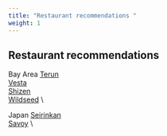 ```yaml
---
title: "Restaurant recommendations "
weight: 1
---
```


## Restaurant recommendations

Bay Area
[Terun](https://www.yelp.com/biz/ter%C3%BAn-palo-alto-3) \
[Vesta](https://www.yelp.com/biz/vesta-redwood-city?osq=Vesta) \
[Shizen](https://www.yelp.com/biz/shizen-vegan-sushi-bar-and-izakaya-san-francisco) \
[Wildseed](https://www.wildseedsf.com/) \

Japan
[Seirinkan](https://theseirinkan.com/) \
[Savoy](https://savoy.co.jp/) \



